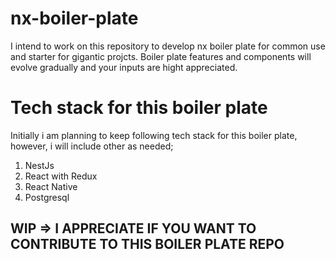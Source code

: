 

# nx-boiler-plate
I intend to work on this repository to develop nx boiler plate for common use and starter for gigantic projcts. Boiler plate features and components will evolve gradually and your inputs are hight appreciated. 

# Tech stack for this boiler plate
Initially i am planning to keep following tech stack for this boiler plate, however, i will include other as needed;

1. NestJs
2. React with Redux
3. React Native 
4. Postgresql
## WIP => I APPRECIATE IF YOU WANT TO CONTRIBUTE TO THIS BOILER PLATE REPO

